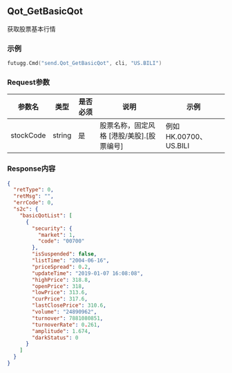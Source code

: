 ## Qot_GetBasicQot

获取股票基本行情

### 示例

```go
futugg.Cmd("send.Qot_GetBasicQot", cli, "US.BILI")
```

### Request参数

参数名  | 类型  | 是否必须 | 说明      | 示例
------- | ---- | -------- | -------  | ---------
stockCode | string | 是 | 股票名称，固定风格 [港股/美股].[股票编号] | 例如 HK.00700、US.BILI


### Response内容

```json 
{
  "retType": 0,
  "retMsg": "",
  "errCode": 0,
  "s2c": {
    "basicQotList": [
      {
        "security": {
          "market": 1,
          "code": "00700"
        },
        "isSuspended": false,
        "listTime": "2004-06-16",
        "priceSpread": 0.2,
        "updateTime": "2019-01-07 16:08:08",
        "highPrice": 318.8,
        "openPrice": 318,
        "lowPrice": 313.6,
        "curPrice": 317.6,
        "lastClosePrice": 310.6,
        "volume": "24890962",
        "turnover": 7881080851,
        "turnoverRate": 0.261,
        "amplitude": 1.674,
        "darkStatus": 0
      }
    ]
  }
}
```


